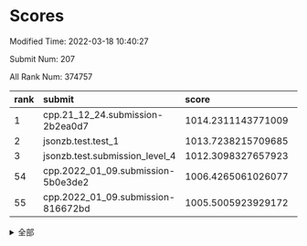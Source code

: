# Scores

Modified Time: 2022-03-18 10:40:27

Submit Num: 207

All Rank Num: 374757

| rank |               submit               |       score        |       sigma        | pk_num |
| :--- | :--------------------------------- | :----------------- | :----------------- | :----- |
| 1    | cpp.21_12_24.submission-2b2ea0d7   | 1014.2311143771009 | 0.8207434368207532 | 7244   |
| 2    | jsonzb.test.test_1                 | 1013.7238215709685 | 0.8112479650153746 | 7239   |
| 3    | jsonzb.test.submission_level_4     | 1012.3098327657923 | 0.8043921701711053 | 7241   |
| 54   | cpp.2022_01_09.submission-5b0e3de2 | 1006.4265061026077 | 0.7248793763841278 | 7246   |
| 55   | cpp.2022_01_09.submission-816672bd | 1005.5005923929172 | 0.717111735835896  | 7242   |


<details>
<summary>全部</summary>

| rank |                 submit                 |       score        |       sigma        | pk_num |
| :--- | :------------------------------------- | :----------------- | :----------------- | :----- |
| 1    | cpp.21_12_24.submission-2b2ea0d7       | 1014.2311143771009 | 0.8207434368207532 | 7244   |
| 2    | jsonzb.test.test_1                     | 1013.7238215709685 | 0.8112479650153746 | 7239   |
| 3    | jsonzb.test.submission_level_4         | 1012.3098327657923 | 0.8043921701711053 | 7241   |
| 4    | gobigger.level_3.submission_level_3_47 | 1012.0383999832412 | 0.7722652228242775 | 7239   |
| 5    | gobigger.level_3.submission_level_3_44 | 1011.5375473177188 | 0.7754660303411505 | 7244   |
| 6    | gobigger.level_3.submission_level_3_43 | 1011.5285426080271 | 0.764106309834499  | 7238   |
| 7    | gobigger.level_3.submission_level_3_40 | 1011.314485996957  | 0.7497388365282033 | 7246   |
| 8    | gobigger.level_3.submission_level_3_27 | 1011.2377928593734 | 0.767000118487073  | 7245   |
| 9    | gobigger.level_3.submission_level_3_36 | 1011.0206429880683 | 0.785610050827188  | 7243   |
| 10   | gobigger.level_3.submission_level_3_32 | 1010.9415257554335 | 0.7633018866207026 | 7238   |
| 11   | gobigger.level_3.submission_level_3_14 | 1010.893105121724  | 0.763401175845277  | 7239   |
| 12   | gobigger.level_3.submission_level_3_49 | 1010.8388740912488 | 0.7567923550841181 | 7237   |
| 13   | gobigger.level_3.submission_level_3_38 | 1010.7917876191891 | 0.7648157238482568 | 7245   |
| 14   | gobigger.level_3.submission_level_3_2  | 1010.676243639759  | 0.7652694192073562 | 7246   |
| 15   | gobigger.level_3.submission_level_3_45 | 1010.6542208294547 | 0.7544015642687334 | 7246   |
| 16   | gobigger.level_3.submission_level_3_11 | 1010.5591545818266 | 0.764865620361087  | 7247   |
| 17   | gobigger.level_3.submission_level_3_10 | 1010.4924816359037 | 0.7730594332964912 | 7243   |
| 18   | gobigger.level_3.submission_level_3_15 | 1010.4554692998637 | 0.7506967280857021 | 7248   |
| 19   | gobigger.level_3.submission_level_3_0  | 1010.4547009083634 | 0.7546542959793168 | 7244   |
| 20   | gobigger.level_3.submission_level_3_22 | 1010.4104352194477 | 0.7666799654327243 | 7241   |
| 21   | gobigger.level_3.submission_level_3_30 | 1010.3935928028858 | 0.7646042739213893 | 7240   |
| 22   | gobigger.level_3.submission_level_3_20 | 1010.3064895272597 | 0.7684074856888637 | 7244   |
| 23   | gobigger.level_3.submission_level_3_24 | 1010.3030992482297 | 0.7534018152609734 | 7244   |
| 24   | gobigger.level_3.submission_level_3_34 | 1010.1310878256703 | 0.7591853011979433 | 7242   |
| 25   | gobigger.level_3.submission_level_3_25 | 1010.1278361986524 | 0.7628193529431071 | 7241   |
| 26   | gobigger.level_3.submission_level_3_28 | 1010.1250907894662 | 0.7809953340008422 | 7246   |
| 27   | gobigger.level_3.submission_level_3_42 | 1010.1037555077141 | 0.7786359186258246 | 7243   |
| 28   | gobigger.level_3.submission_level_3_33 | 1010.0331074432595 | 0.7738390629749577 | 7241   |
| 29   | gobigger.level_3.submission_level_3_29 | 1010.033068989772  | 0.7571522798275798 | 7241   |
| 30   | gobigger.level_3.submission_level_3_6  | 1010.0183964047494 | 0.7478691523131751 | 7242   |
| 31   | gobigger.level_3.submission_level_3_39 | 1009.8277960707647 | 0.7628627757315846 | 7239   |
| 32   | gobigger.level_3.submission_level_3_48 | 1009.795232778166  | 0.7578421258822552 | 7247   |
| 33   | gobigger.level_3.submission_level_3_4  | 1009.7868417109686 | 0.7598873412537358 | 7238   |
| 34   | gobigger.level_3.submission_level_3_9  | 1009.778185718208  | 0.7484909493437879 | 7245   |
| 35   | gobigger.level_3.submission_level_3_17 | 1009.7609034290966 | 0.7410727873087891 | 7242   |
| 36   | gobigger.level_3.submission_level_3_16 | 1009.7024550451827 | 0.7793093864515482 | 7242   |
| 37   | gobigger.level_3.submission_level_3_23 | 1009.6921501271912 | 0.7529019716419654 | 7241   |
| 38   | gobigger.level_3.submission_level_3_3  | 1009.6104156604534 | 0.749565395814206  | 7241   |
| 39   | gobigger.level_3.submission_level_3_21 | 1009.5383023694154 | 0.7575009984635783 | 7243   |
| 40   | gobigger.level_3.submission_level_3_1  | 1009.5294365424731 | 0.7510817079832472 | 7239   |
| 41   | gobigger.level_3.submission_level_3_5  | 1009.5089691453293 | 0.7472796998106018 | 7249   |
| 42   | gobigger.level_3.submission_level_3_37 | 1009.4289585670728 | 0.7442520510611903 | 7240   |
| 43   | gobigger.level_3.submission_level_3_12 | 1009.3321488691648 | 0.7478832134601576 | 7241   |
| 44   | gobigger.level_3.submission_level_3_13 | 1009.3034956187223 | 0.7583182239656454 | 7243   |
| 45   | gobigger.level_3.submission_level_3_7  | 1009.2909070152328 | 0.7446190548535824 | 7243   |
| 46   | gobigger.level_3.submission_level_3_19 | 1009.2528086871072 | 0.7436992587144462 | 7238   |
| 47   | gobigger.level_3.submission_level_3_31 | 1009.2220393560383 | 0.7592783812312356 | 7238   |
| 48   | gobigger.level_3.submission_level_3_41 | 1008.9219344988967 | 0.766215359001059  | 7238   |
| 49   | gobigger.level_3.submission_level_3_46 | 1008.816022074949  | 0.739704619543429  | 7242   |
| 50   | gobigger.level_3.submission_level_3_35 | 1008.7765744592444 | 0.7430490343551639 | 7241   |
| 51   | gobigger.level_3.submission_level_3_8  | 1008.7338637782136 | 0.7421471094154979 | 7244   |
| 52   | gobigger.level_3.submission_level_3_18 | 1008.6125300744482 | 0.7476418384592688 | 7235   |
| 53   | gobigger.level_3.submission_level_3_26 | 1008.5612515953129 | 0.7490466030078072 | 7244   |
| 54   | cpp.2022_01_09.submission-5b0e3de2     | 1006.4265061026077 | 0.7248793763841278 | 7246   |
| 55   | cpp.2022_01_09.submission-816672bd     | 1005.5005923929172 | 0.717111735835896  | 7242   |
| 56   | gobigger.level_1.submission_level_1_12 | 1004.5365271337762 | 0.7113181587630838 | 7243   |
| 57   | gobigger.level_1.submission_level_1_11 | 1004.4044739563859 | 0.731788815587939  | 7242   |
| 58   | gobigger.level_1.submission_level_1_37 | 1004.2904438284368 | 0.7210183564722961 | 7244   |
| 59   | gobigger.level_1.submission_level_1_25 | 1004.2427744628169 | 0.7277658724548411 | 7248   |
| 60   | gobigger.level_1.submission_level_1_49 | 1004.2156012190185 | 0.720827163630269  | 7244   |
| 61   | gobigger.level_1.submission_level_1_26 | 1004.1905808465913 | 0.7178552795931622 | 7240   |
| 62   | gobigger.level_1.submission_level_1_28 | 1004.0104657019775 | 0.7322881685984008 | 7244   |
| 63   | gobigger.level_1.submission_level_1_40 | 1004.0038792649269 | 0.7222714822144324 | 7246   |
| 64   | gobigger.level_1.submission_level_1_19 | 1003.9294011835287 | 0.7177044625249385 | 7247   |
| 65   | gobigger.level_1.submission_level_1_43 | 1003.8982021035141 | 0.7118750496290496 | 7240   |
| 66   | gobigger.level_1.submission_level_1_38 | 1003.8739439433718 | 0.7248826871285584 | 7247   |
| 67   | gobigger.level_1.submission_level_1_17 | 1003.8674318593834 | 0.7166303875284322 | 7247   |
| 68   | gobigger.level_1.submission_level_1_15 | 1003.8673577480441 | 0.7181769458388693 | 7246   |
| 69   | gobigger.level_1.submission_level_1_0  | 1003.8239414946597 | 0.7054026065367974 | 7241   |
| 70   | gobigger.level_1.submission_level_1_27 | 1003.7871382579993 | 0.7120572868217533 | 7241   |
| 71   | gobigger.level_1.submission_level_1_32 | 1003.7765623074378 | 0.740708293095442  | 7240   |
| 72   | gobigger.level_1.submission_level_1_42 | 1003.6662376660979 | 0.7267466803767699 | 7241   |
| 73   | gobigger.level_1.submission_level_1_30 | 1003.6052161077602 | 0.7130160133832301 | 7244   |
| 74   | gobigger.level_1.submission_level_1_5  | 1003.5897303707638 | 0.7170866354955675 | 7242   |
| 75   | gobigger.level_1.submission_level_1_23 | 1003.5795999178386 | 0.7144557175406405 | 7246   |
| 76   | gobigger.level_1.submission_level_1_48 | 1003.5456487341421 | 0.7147285679268404 | 7237   |
| 77   | gobigger.level_1.submission_level_1_20 | 1003.5253815729558 | 0.7125722398330654 | 7246   |
| 78   | gobigger.level_1.submission_level_1_16 | 1003.5184395690227 | 0.7091145927674518 | 7242   |
| 79   | gobigger.level_1.submission_level_1_34 | 1003.5010009203196 | 0.7226643392850519 | 7237   |
| 80   | gobigger.level_1.submission_level_1_45 | 1003.4453149893591 | 0.7207664553264834 | 7244   |
| 81   | gobigger.level_1.submission_level_1_9  | 1003.3143256782644 | 0.7110878975404756 | 7239   |
| 82   | gobigger.level_1.submission_level_1_47 | 1003.2532521252699 | 0.7132874657875982 | 7240   |
| 83   | gobigger.level_1.submission_level_1_39 | 1003.250698031095  | 0.7190095734688592 | 7239   |
| 84   | gobigger.level_1.submission_level_1_3  | 1003.2164677264847 | 0.7134454570138598 | 7237   |
| 85   | gobigger.level_1.submission_level_1_8  | 1003.200755235329  | 0.7196840232725664 | 7240   |
| 86   | gobigger.level_1.submission_level_1_31 | 1003.0210923941296 | 0.721064183264383  | 7245   |
| 87   | gobigger.level_1.submission_level_1_2  | 1002.9510106669682 | 0.7214820806642458 | 7239   |
| 88   | gobigger.level_1.submission_level_1_13 | 1002.9476838631421 | 0.714942134128063  | 7247   |
| 89   | gobigger.level_1.submission_level_1_44 | 1002.923886768944  | 0.7106575357335653 | 7240   |
| 90   | gobigger.level_1.submission_level_1_18 | 1002.9208948063962 | 0.7284336704810965 | 7237   |
| 91   | gobigger.level_1.submission_level_1_36 | 1002.8505950586473 | 0.7142142155999324 | 7243   |
| 92   | gobigger.level_1.submission_level_1_6  | 1002.7946592109162 | 0.7114169604915578 | 7246   |
| 93   | gobigger.level_1.submission_level_1_22 | 1002.7928155286428 | 0.7182537062297342 | 7244   |
| 94   | gobigger.level_1.submission_level_1_41 | 1002.7797406075746 | 0.7120823820133759 | 7241   |
| 95   | gobigger.level_1.submission_level_1_33 | 1002.7200407320717 | 0.7109386734693953 | 7236   |
| 96   | gobigger.level_1.submission_level_1_46 | 1002.7106050921026 | 0.7161242347390785 | 7240   |
| 97   | gobigger.level_1.submission_level_1_21 | 1002.7022483427753 | 0.7073975113735766 | 7246   |
| 98   | gobigger.level_1.submission_level_1_24 | 1002.6792458370755 | 0.7164994707694686 | 7237   |
| 99   | gobigger.level_1.submission_level_1_35 | 1002.5988900004846 | 0.7071495501852378 | 7237   |
| 100  | gobigger.level_1.submission_level_1_4  | 1002.4331105323766 | 0.717278184207597  | 7245   |
| 101  | gobigger.level_1.submission_level_1_14 | 1002.3526295109615 | 0.715619516413456  | 7239   |
| 102  | gobigger.level_1.submission_level_1_1  | 1002.2589311344947 | 0.7089954519505998 | 7243   |
| 103  | gobigger.level_1.submission_level_1_10 | 1002.1664824758188 | 0.7110527486429785 | 7239   |
| 104  | gobigger.level_1.submission_level_1_7  | 1002.0187588264064 | 0.7156408747916877 | 7241   |
| 105  | gobigger.level_1.submission_level_1_29 | 1001.9780546587822 | 0.7171620578092283 | 7241   |
| 106  | gobigger.random.submission_random_45   | 997.7540756939538  | 0.7115600380941365 | 7241   |
| 107  | gobigger.random.submission_random_33   | 997.0900672917246  | 0.7212023649328679 | 7239   |
| 108  | gobigger.random.submission_random_44   | 996.8943451867187  | 0.7096060342596779 | 7242   |
| 109  | gobigger.random.submission_random_7    | 996.7983427930168  | 0.7177498289784221 | 7242   |
| 110  | gobigger.random.submission_random_42   | 996.7672576022873  | 0.7094424018431439 | 7240   |
| 111  | gobigger.random.submission_random_29   | 996.673505449482   | 0.6992082011909305 | 7244   |
| 112  | gobigger.random.submission_random_3    | 996.6652458589705  | 0.7105645882385183 | 7243   |
| 113  | gobigger.random.submission_random_31   | 996.6269683625496  | 0.7152914663367668 | 7243   |
| 114  | gobigger.random.submission_random_8    | 996.5169179670361  | 0.7023997687934426 | 7240   |
| 115  | gobigger.random.submission_random_34   | 996.4662915689898  | 0.6996866442789349 | 7238   |
| 116  | gobigger.random.submission_random_15   | 996.4128829693392  | 0.709075104901822  | 7238   |
| 117  | gobigger.random.submission_random_12   | 996.3533352531873  | 0.7261486455524723 | 7244   |
| 118  | gobigger.random.submission_random_49   | 996.3266175913341  | 0.7187753862450951 | 7244   |
| 119  | gobigger.random.submission_random_18   | 996.3160494237154  | 0.7108999747722861 | 7242   |
| 120  | gobigger.random.submission_random_14   | 996.2249517783048  | 0.7142395876699414 | 7238   |
| 121  | gobigger.random.submission_random_24   | 996.2096263969983  | 0.7160700142485587 | 7244   |
| 122  | gobigger.random.submission_random_9    | 996.1469412201313  | 0.7108621883855332 | 7238   |
| 123  | gobigger.random.submission_random_0    | 996.132645296477   | 0.7123752144500994 | 7239   |
| 124  | gobigger.random.submission_random_25   | 996.1138592820878  | 0.7062979535108446 | 7242   |
| 125  | gobigger.random.submission_random_39   | 996.1079921364006  | 0.7056834972750998 | 7239   |
| 126  | gobigger.random.submission_random_46   | 996.0334759135327  | 0.7069475599583184 | 7242   |
| 127  | gobigger.random.submission_random_10   | 996.0251949338771  | 0.7062198834351573 | 7240   |
| 128  | gobigger.random.submission_random_4    | 996.0196083232903  | 0.7106221892534137 | 7247   |
| 129  | gobigger.random.submission_random_17   | 995.9827292578774  | 0.7106267184246873 | 7243   |
| 130  | gobigger.random.submission_random_41   | 995.9801729105817  | 0.7061549096173445 | 7237   |
| 131  | gobigger.random.submission_random_19   | 995.9395361585525  | 0.7042857586262368 | 7237   |
| 132  | gobigger.random.submission_random_21   | 995.88045411901    | 0.7082616761192655 | 7242   |
| 133  | gobigger.random.submission_random_38   | 995.8708625562141  | 0.7092903235932574 | 7246   |
| 134  | gobigger.random.submission_random_27   | 995.8382759011522  | 0.704716825759251  | 7237   |
| 135  | gobigger.random.submission_random_16   | 995.7423315484613  | 0.7211594872256301 | 7241   |
| 136  | gobigger.random.submission_random_5    | 995.7314508774573  | 0.7068855223183967 | 7237   |
| 137  | gobigger.random.submission_random_36   | 995.731200818908   | 0.7192104934300847 | 7244   |
| 138  | gobigger.random.submission_random_43   | 995.7193045027146  | 0.7097576834859347 | 7239   |
| 139  | gobigger.random.submission_random_32   | 995.6435076427396  | 0.7121029037226047 | 7242   |
| 140  | gobigger.random.submission_random_2    | 995.6029974641416  | 0.7115860331153354 | 7242   |
| 141  | gobigger.random.submission_random_47   | 995.4794661137503  | 0.721245526750344  | 7235   |
| 142  | gobigger.random.submission_random_40   | 995.4350263992509  | 0.71860580624534   | 7240   |
| 143  | gobigger.random.submission_random_30   | 995.4190217075195  | 0.7105614426874137 | 7241   |
| 144  | gobigger.random.submission_random_35   | 995.4181075200909  | 0.7111287661315708 | 7243   |
| 145  | gobigger.random.submission_random_22   | 995.406222153438   | 0.7095305003819998 | 7242   |
| 146  | gobigger.random.submission_random_28   | 995.4027041783381  | 0.7099821827930193 | 7245   |
| 147  | gobigger.random.submission_random_11   | 995.3892413069258  | 0.7249808546497366 | 7242   |
| 148  | gobigger.random.submission_random_37   | 995.3528416308393  | 0.7139980762131652 | 7240   |
| 149  | gobigger.random.submission_random_26   | 995.344068939837   | 0.711512982708202  | 7246   |
| 150  | gobigger.random.submission_random_48   | 995.3316871624613  | 0.7210807110861488 | 7244   |
| 151  | gobigger.random.submission_random_13   | 995.2707128377303  | 0.715309930694322  | 7244   |
| 152  | gobigger.random.submission_random_23   | 995.2671205935675  | 0.7240403876274067 | 7240   |
| 153  | gobigger.random.submission_random_20   | 995.1209101038497  | 0.7114498054726441 | 7241   |
| 154  | gobigger.random.submission_random_6    | 995.0356960346102  | 0.7146504844260881 | 7238   |
| 155  | gobigger.random.submission_random_1    | 994.8316389547983  | 0.7089473437211077 | 7239   |
| 156  | gobigger.level_2.submission_level_2_22 | 993.9424456532639  | 0.7333119264742459 | 7244   |
| 157  | gobigger.level_2.submission_level_2_32 | 993.6328390207913  | 0.7277811107955053 | 7238   |
| 158  | gobigger.level_2.submission_level_2_46 | 993.4029861363468  | 0.729658440275124  | 7239   |
| 159  | gobigger.level_2.submission_level_2_41 | 993.2491927991509  | 0.719832159698092  | 7238   |
| 160  | gobigger.level_2.submission_level_2_13 | 993.1197998155163  | 0.7448001454211405 | 7241   |
| 161  | gobigger.level_2.submission_level_2_45 | 992.882644647001   | 0.7413262678890878 | 7240   |
| 162  | gobigger.level_2.submission_level_2_3  | 992.7959077808654  | 0.7654716344996291 | 7240   |
| 163  | gobigger.level_2.submission_level_2_36 | 992.7751759554255  | 0.7380407323980305 | 7236   |
| 164  | gobigger.level_2.submission_level_2_12 | 992.7586369265231  | 0.7437645638427451 | 7239   |
| 165  | gobigger.level_2.submission_level_2_5  | 992.7164027190237  | 0.742407955621195  | 7244   |
| 166  | gobigger.level_2.submission_level_2_26 | 992.6822992238984  | 0.7459186943330075 | 7245   |
| 167  | gobigger.level_2.submission_level_2_49 | 992.6092953020111  | 0.7462967367053512 | 7235   |
| 168  | gobigger.level_2.submission_level_2_48 | 992.5511501503053  | 0.7480315535868499 | 7242   |
| 169  | gobigger.level_2.submission_level_2_47 | 992.523460743667   | 0.7575649911765212 | 7244   |
| 170  | gobigger.level_2.submission_level_2_2  | 992.5040169063282  | 0.7351035934300385 | 7245   |
| 171  | gobigger.level_2.submission_level_2_4  | 992.4512562073662  | 0.7433765693631689 | 7244   |
| 172  | gobigger.level_2.submission_level_2_14 | 992.4075041186223  | 0.7543339282232346 | 7242   |
| 173  | gobigger.level_2.submission_level_2_29 | 992.2804885485574  | 0.7449905409489934 | 7242   |
| 174  | gobigger.level_2.submission_level_2_44 | 992.2667906115222  | 0.763376150386415  | 7239   |
| 175  | gobigger.level_2.submission_level_2_7  | 992.2578015254694  | 0.7267827504933552 | 7239   |
| 176  | gobigger.level_2.submission_level_2_39 | 992.2281682589182  | 0.7378845776423849 | 7242   |
| 177  | gobigger.level_2.submission_level_2_30 | 992.1152715886299  | 0.7558505895083567 | 7247   |
| 178  | gobigger.level_2.submission_level_2_16 | 992.00942457354    | 0.7636892399455025 | 7241   |
| 179  | gobigger.level_2.submission_level_2_23 | 991.9718970762369  | 0.7548190562743904 | 7244   |
| 180  | gobigger.level_2.submission_level_2_43 | 991.9198938479965  | 0.7621691055150063 | 7243   |
| 181  | gobigger.level_2.submission_level_2_34 | 991.9088822287596  | 0.7725044335271019 | 7243   |
| 182  | gobigger.level_2.submission_level_2_20 | 991.9071125687879  | 0.7630357814151292 | 7242   |
| 183  | gobigger.level_2.submission_level_2_25 | 991.9052814327385  | 0.7395270591903514 | 7236   |
| 184  | gobigger.level_2.submission_level_2_18 | 991.8234141906521  | 0.7471240899015802 | 7239   |
| 185  | gobigger.level_2.submission_level_2_24 | 991.7303356396152  | 0.7494099544025261 | 7237   |
| 186  | gobigger.level_2.submission_level_2_6  | 991.7103112011514  | 0.7467608010184087 | 7244   |
| 187  | gobigger.level_2.submission_level_2_19 | 991.6997041288204  | 0.7540426128179302 | 7242   |
| 188  | gobigger.level_2.submission_level_2_9  | 991.6025981535361  | 0.7464000988424525 | 7240   |
| 189  | gobigger.level_2.submission_level_2_31 | 991.5999020725623  | 0.7601395100788553 | 7245   |
| 190  | gobigger.level_2.submission_level_2_42 | 991.5772466571482  | 0.7574411735219228 | 7247   |
| 191  | gobigger.level_2.submission_level_2_1  | 991.5534978871431  | 0.74338819499229   | 7237   |
| 192  | gobigger.level_2.submission_level_2_11 | 991.4395923153635  | 0.7398616714527281 | 7242   |
| 193  | gobigger.level_2.submission_level_2_21 | 991.4374803867623  | 0.7445031713128126 | 7241   |
| 194  | gobigger.level_2.submission_level_2_15 | 991.4230774298896  | 0.7501553649563518 | 7242   |
| 195  | gobigger.level_2.submission_level_2_37 | 991.4181600167292  | 0.7609184045048356 | 7242   |
| 196  | gobigger.level_2.submission_level_2_28 | 991.2623692838511  | 0.7613193147383559 | 7242   |
| 197  | gobigger.level_2.submission_level_2_27 | 991.1497358583704  | 0.7452638070415136 | 7244   |
| 198  | gobigger.level_2.submission_level_2_17 | 991.0869581535485  | 0.7572674139379414 | 7240   |
| 199  | gobigger.level_2.submission_level_2_40 | 990.9544305610947  | 0.7528441666394212 | 7244   |
| 200  | gobigger.level_2.submission_level_2_35 | 990.9323893646472  | 0.7584625892772638 | 7243   |
| 201  | gobigger.level_2.submission_level_2_8  | 990.9238268490014  | 0.7464167400673443 | 7241   |
| 202  | gobigger.level_2.submission_level_2_33 | 990.9121659074405  | 0.7720981082736522 | 7246   |
| 203  | gobigger.level_2.submission_level_2_10 | 990.864020230644   | 0.7767029593586593 | 7244   |
| 204  | gobigger.level_2.submission_level_2_0  | 990.4865781340934  | 0.7548060129084397 | 7246   |
| 205  | gobigger.level_2.submission_level_2_38 | 989.9998773542342  | 0.766366084278205  | 7243   |
| 206  | gobigger.none.submission_none_0        | 976.5960667111129  | 1.371082725590347  | 7238   |
| 207  | gobigger.none.submission_none_1        | 975.0814796034695  | 1.5206075309064286 | 7234   |

</details>